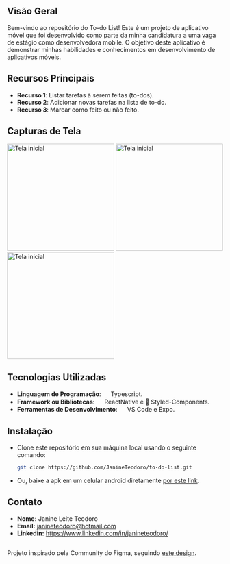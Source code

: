 ## Visão Geral

Bem-vindo ao repositório do To-do List! Este é um projeto de aplicativo móvel que foi desenvolvido como parte da minha candidatura a uma vaga de estágio como desenvolvedora mobile. O objetivo deste aplicativo é demonstrar minhas habilidades e conhecimentos em desenvolvimento de aplicativos móveis.

## Recursos Principais

- **Recurso 1**: Listar tarefas à serem feitas (to-dos).
- **Recurso 2**: Adicionar novas tarefas na lista de to-do.
- **Recurso 3**: Marcar como feito ou não feito.

## Capturas de Tela

<img alt="Tela inicial" src="https://i.imgur.com/gPpHspN.jpg" width=250> <img alt="Tela inicial" src="https://i.imgur.com/tFQ3xcA.jpg" width=250> <img alt="Tela inicial" src="https://i.imgur.com/STuPFB8.jpg" width=250>

## Tecnologias Utilizadas

- **Linguagem de Programação**: <img src="https://cdn.jsdelivr.net/gh/devicons/devicon/icons/typescript/typescript-original.svg" width=15 /> Typescript.
- **Framework ou Bibliotecas**: <img src="https://cdn.jsdelivr.net/gh/devicons/devicon/icons/react/react-original.svg" width=15/> ReactNative e 💅 Styled-Components.
- **Ferramentas de Desenvolvimento**: <img src="https://cdn.jsdelivr.net/gh/devicons/devicon/icons/vscode/vscode-original.svg" width=15/>
 VS Code e Expo.

## Instalação

- Clone este repositório em sua máquina local usando o seguinte comando:
   ```bash
   git clone https://github.com/JanineTeodoro/to-do-list.git
- Ou, baixe a apk em um celular android diretamente [por este link](https://drive.google.com/file/d/1YJyB8bQpY6RyZ0BxsalUkFbQAcU8Q9ER/view?usp=sharing).

## Contato
- **Nome:** Janine Leite Teodoro
- **Email:** janineteodoro@hotmail.com
- **Linkedin:** https://www.linkedin.com/in/janineteodoro/

##

Projeto inspirado pela Community do Figma, seguindo [este design](https://www.figma.com/community/file/1015172216261307231).
